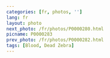 ```yaml
---
categories: [fr, photos, '']
lang: fr
layout: photo
next_photo: /fr/photos/P0000280.html
picname: P0000283
prev_photo: /fr/photos/P0000282.html
tags: [Blood, Dead Zebra]
---
```

